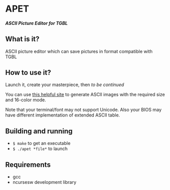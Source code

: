# APET
##### ASCII Picture Editor for TGBL

## What is it?
ASCII picture editor which can save pictures in format compatible with TGBL

## How to use it?
Launch it, create your masterpiece, then *to be continued*

You can use [this helpful site](http://my.asciiart.club/) to generate ASCII images with the required size and 16-color mode.

Note that your terminal/font may not support Unicode. Also your BIOS may have different implementation of extended ASCII table.

## Building and running
* `$ make` to get an executable
* `$ ./apet *file*` to launch

## Requirements
* gcc
* ncursesw development library
